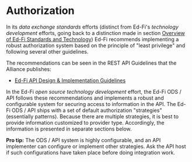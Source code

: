 # Authorization

In its _data exchange standards_ efforts (distinct from Ed-Fi's _technology development_ efforts, going back to a distinction made in section [Overview of Ed-Fi Standards and Technology](../../project-planning/overview-of-ed-fi-standards-and-technology)) Ed-Fi recommends implementing a robust authorization system based on the principle of "least privilege" and following several other guidelines.

The recommendations can be seen in the REST API Guidelines that the Alliance publishes:

* [Ed-Fi API Design & Implementation Guidelines](/reference/data-exchange/api-guidelines)

In the Ed-Fi _open source technology development_ effort, the Ed-Fi ODS / API follows these recommendations and implements a robust and configurable system for securing access to information in the API. The Ed-Fi ODS / API ships with a set of default authorization "strategies" (essentially patterns). Because there are multiple strategies, it is best to provide information customized to provider type. Accordingly, the information is presented in separate sections below.

**Pro tip:** The ODS / API system is highly configurable, and an API implementer can configure or implement other strategies. Ask the API host if such configurations have taken place before doing integration work.
